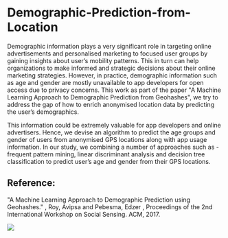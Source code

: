 # Demographic-Prediction-from-Location

 Demographic information plays a very significant role in targeting online advertisements
 and personalised marketing to focused user groups by gaining insights about user’s mobility patterns.
 This in turn can help organizations to make informed and strategic decisions about their online
 marketing strategies.  However, in practice, demographic information such as age and gender are
 mostly unavailable to app developers for open access due to privacy concerns.
This work as part of the paper "A Machine Learning Approach to Demographic Prediction from Geohashes",
we try to address the gap of how to enrich anonymised location data by predicting the user’s demographics.

This information could be extremely valuable for app developers and online advertisers.
Hence, we devise an algorithm to predict the age groups and gender of users from anonymised GPS locations
along with app usage information.  In our study, we combining a number of approaches such as -frequent
pattern mining, linear discriminant analysis and decision tree classification to predict user’s age and
gender from their GPS locations.

## Reference:

"A Machine Learning Approach to Demographic Prediction using Geohashes." , Roy, Avipsa and Pebesma, Edzer ,
Proceedings of the 2nd International Workshop on Social Sensing. ACM, 2017.

<img src = "https://zenodo.org/badge/DOI/10.5281/zenodo.3234898.svg">
